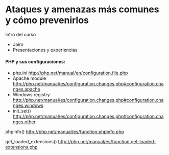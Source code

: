 # Ataques y amenazas más comunes y cómo prevenirlos

Intro del curso

- Jairo
- Presentaciones y experiencias


#### PHP y sus configuraciones:

- php.ini http://php.net/manual/en/configuration.file.php
- Apache module http://php.net/manual/es/configuration.changes.php#configuration.changes.apache
- Windows registry http://php.net/manual/es/configuration.changes.php#configuration.changes.windows
- init_set() http://php.net/manual/es/configuration.changes.php#configuration.changes.other

phpinfo() http://php.net/manual/es/function.phpinfo.php

get_loaded_extensions() http://php.net/manual/es/function.get-loaded-extensions.php


